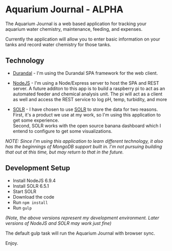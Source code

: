 # Aquarium Journal - ALPHA

The Aquarium Journal is a web based application for tracking your aquarium water chemistry, maintenance, feeding, and expenses.

Currently the application will allow you to enter basic information on your tanks and record water chemistry for those tanks.

## Technology

* [Durandal](http://durandaljs.com/) - I'm using the Durandal SPA framework for the web client.

* [NodeJS](https://nodejs.org/) - I'm using a Node/Express server to host the SPA and REST server.  A future additon to this app is to build
a raspberry pi to act as an automated feeder and chemical analysis unit. The pi will act as a client as well and access 
the REST service to log pH, temp, turbidity, and more

* [SOLR](http://lucene.apache.org/solr/) - I have chosen to use [SOLR](http://lucene.apache.org/solr/) to store the data for two reasons.  
First, it's a product we use at my work, so I'm using this application to get some experience.  
Second, SOLR works with the open source banana dashboard which I entend to configure to get some visualizations.  

*NOTE: Since I'm using this application to learn different technology, it also has the beginnings of
MongoDB support built in.  I'm not pursuing building that out at this time, but may return to that in the future.*

## Development Setup

* Install NodeJS 6.9.4
* Install SOLR 6.5.1
* Start SOLR 
* Download the code
* Run `npm install`
* Run `gulp`

*(Note, the above versions represent my development environment. Later versions of NodeJS and SOLR may work just fine)*

The default gulp task will run the Aquarium Journal with browser sync.

Enjoy.

